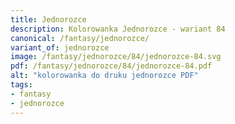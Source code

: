```yaml
---
title: Jednorozce
description: Kolorowanka Jednorozce - wariant 84
canonical: /fantasy/jednorozce/
variant_of: jednorozce
image: /fantasy/jednorozce/84/jednorozce-84.svg
pdf: /fantasy/jednorozce/84/jednorozce-84.pdf
alt: "kolorowanka do druku jednorozce PDF"
tags:
- fantasy
- jednorozce
---
```

